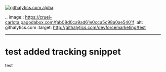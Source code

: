 [![githalytics.com alpha](https://cruel-carlota.pagodabox.com/fab08d0ca9ad61e0cca5c98a0ae5401f "githalytics.com")](http://githalytics.com/devforcemarketing/test)

.. image:: https://cruel-carlota.pagodabox.com/fab08d0ca9ad61e0cca5c98a0ae5401f
    :alt: githalytics.com
    :target: http://githalytics.com/devforcemarketing/test

----
test added tracking snippet 
====

test
